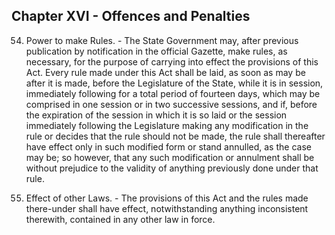 
 ## Chapter XVI - Offences and Penalties 

54.	Power to make Rules. - The State Government may, after previous publication by notification in the official Gazette, make rules, as necessary, for the purpose of carrying into effect the provisions of this Act. Every rule made under this Act shall be laid, as soon as may be after it is made, before the Legislature of the State, while it is in session, immediately following for a total period of fourteen days, which may be comprised in one session or in two successive sessions, and if, before the expiration of the session in which it is so laid or the session immediately following the Legislature making any modification in the rule or decides that the rule should not be made, the rule shall thereafter have effect only in such modified form or stand annulled, as the case may be; so however, that any such modification or annulment shall be without prejudice to the validity of anything previously done under that rule.

55.	Effect of other Laws. - The provisions of this Act and the rules made there-under shall have effect, notwithstanding anything inconsistent therewith, contained in any other law in force.
